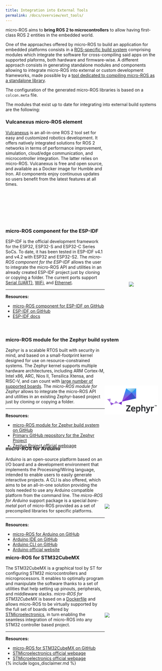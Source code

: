 ```yaml
---
title: Integration into External Tools
permalink: /docs/overview/ext_tools/
---
```


<style>
.extplatcontainer {
  height: 300px;
  display: flex;
  flex-direction: row;
  justify-content: flex-start;
  flex-wrap: wrap;
}

.extplatitem_image {
  width: 35%;
  display: flex;
  align-items: center;
  justify-content: center;
}

.extplatitem_description {
  width: 65%;
}

.extplatitem_image img {
    max-width: 100%;
}
</style>

micro-ROS aims to **bring ROS 2 to microcontrollers** to allow having first-class ROS 2 entities in the embedded world.

One of the approaches offered by micro-ROS to build an application for embedded platforms consists in a [ROS-specific build system](https://github.com/micro-ROS/micro_ros_setup) comprising modules which integrate the software for cross-compiling said apps on the supported plaforms, both hardware and firmware-wise. A different approach consists in generating standalone modules and components allowing to integrate micro-ROS into external or custom development frameworks, made possible by a [tool dedicated to compiling micro-ROS as a standalone library](../../tutorials/advanced/create_custom_static_library).

The configuration of the generated micro-ROS libraries is based on a `colcon.meta` file.

The modules that exist up to date for integrating into external build systems are the following:

### **Vulcanexus micro-ROS element**

<div class="extplatcontainer">
  <div class="extplatitem_description">
    <div>
      <a href="https://vulcanexus.org">Vulcanexus</a> is an all-in-one ROS 2 tool set for easy and customized robotics development. It offers natively integrated solutions for ROS 2 networks in terms of performance improvement, simulation, cloud/edge communication, and microcontroller integration. The latter relies on micro-ROS. Vulcanexus is free and open source, and available as a Docker image for Humble and Iron. All components enjoy continuous updates so users benefit from the latest features at all times.
    </div>
  </div>
</div>

### **micro-ROS component for the ESP-IDF**

<div class="extplatcontainer">
  <div class="extplatitem_description">
    <div>
        ESP-IDF is the official development framework for the ESP32, ESP32-S and ESP32-C Series SoCs.
        To date, it has been tested in ESP-IDF v4.1 and v4.2 with ESP32 and ESP32-S2.
        The <i>micro-ROS component for the ESP-IDF</i> allows the user to integrate the micro-ROS API and utilities in an already created ESP-IDF project just by cloning or copying a folder.
        The current ports support <a href="https://docs.espressif.com/projects/esp-idf/en/latest/esp32/api-reference/peripherals/uart.html">Serial (UART)</a>,
        <a href="https://docs.espressif.com/projects/esp-idf/en/latest/esp32/api-reference/network/esp_wifi.html">WiFi</a>, and <a href="https://docs.espressif.com/projects/esp-idf/en/latest/esp32/api-reference/network/index.html#ethernet">Ethernet</a>.
        <hr><b>Resources:</b>
        <ul>
            <li><a href="https://github.com/micro-ROS/micro_ros_espidf_component">micro-ROS component for ESP-IDF on GitHub</a></li>
            <li><a href="https://github.com/espressif/esp-idf">ESP-IDF on GitHub</a></li>
            <li><a href="https://docs.espressif.com/projects/esp-idf/en/latest/esp32/">ESP-IDF docs</a></li>
        </ul>
    </div>
  </div>

  <div class="extplatitem_image">
    <img src="https://www.espressif.com/sites/all/themes/espressif/logo-black.svg">
  </div>
</div>

### **micro-ROS module for the Zephyr build system**

<div class="extplatcontainer">
  <div class="extplatitem_description">
    <div>
        Zephyr is a scalable RTOS built with security in mind, and based on a small-footprint kernel designed for use on resource-constrained systems.
        The Zephyr kernel supports multiple hardware architectures, including ARM Cortex-M, Intel x86, ARC, Nios II, Tensilica Xtensa, and RISC-V, and can count with <a href="https://docs.zephyrproject.org/latest/boards/index.html">large number of supported boards</a>.
        The <i>micro-ROS module for Zephyr</i> allows to integrate the micro-ROS API and utilities in an existing Zephyr-based project just by cloning or copying a folder.
        <hr><b>Resources:</b>
        <ul>
            <li><a href="https://github.com/micro-ROS/micro_ros_zephyr_module">micro-ROS module for Zephyr build system on GitHub</a></li>
            <li><a href="https://github.com/zephyrproject-rtos/zephyr">Primary GitHub repository for the Zephyr Project</a></li>
            <li><a href="https://github.com/zephyrproject-rtos/zephyr">Zephyr Project official webpage</a></li>
        </ul>
    </div>
  </div>

  <div class="extplatitem_image">
    <img src="/img/posts/logo-zephyr.jpg">
  </div>
</div>

### **micro-ROS for Arduino**

<div class="extplatcontainer">
  <div class="extplatitem_description">
    <div>
        Arduino is an open-source platform based on an I/O board and a development environment that implements the Processing/Wiring language, intended to enable users to easily generate interactive projects. A CLI is also offered, which aims to be an all-in-one solution providing the tools needed to use any Arduino compatible platform from the command line.
        The <i>micro-ROS for Arduino</i> support package is a special <i>bare-metal</i> port of micro-ROS provided as a set of precompiled libraries for specific platforms.
        <hr><b>Resources:</b>
        <ul>
            <li><a href="https://github.com/micro-ROS/micro_ros_arduino">micro-ROS for Arduino on GitHub</a></li>
            <li><a href="https://github.com/arduino/Arduino">Arduino IDE on GitHub</a></li>
            <li><a href="https://github.com/arduino/arduino-cli">Arduino CLI on GitHub</a></li>
            <li><a href="https://www.arduino.cc/">Arduino official website</a></li>
        </ul>
    </div>
  </div>

  <div class="extplatitem_image">
    <img src="https://upload.wikimedia.org/wikipedia/commons/thumb/8/87/Arduino_Logo.svg/720px-Arduino_Logo.svg.png" width="190">
  </div>
</div>

### **micro-ROS for STM32CubeMX**


<div class="extplatcontainer">
  <div class="extplatitem_description">
    <div>
        The STM32CubeMX is a graphical tool by ST for configuring STM32 microcontrollers and microprocessors. It enables to optimally program and manipulate the software thanks to a set of utilities that help setting up pinouts, peripherals, and middleware stacks.
        <i>micro-ROS for STM32CubeMX</i> is based on a <a href="https://github.com/micro-ROS/micro_ros_stm32cubemx_utils/blob/foxy/microros_component/Dockerfile">Dockerfile</a> and allows micro-ROS to be virtually supported by the full set of boards offered by <a href="https://www.st.com/content/st_com/en.html">STMicroelectronics</a>, in turn enabling the seamless integration of micro-ROS into any STM32 controller based project.
        <hr><b>Resources:</b>
        <ul>
            <li><a href="https://github.com/micro-ROS/micro_ros_stm32cubemx_utils">micro-ROS for STM32CubeMX on GitHub</a></li>
            <li><a href="https://www.st.com/content/st_com/en.html">STMicroelectronics official webpage</a></li>
            <li><a href="https://github.com/STMicroelectronics/STM32Cube_MCU_Overall_Offer">STMicroelectronics official webpage</a></li>
        </ul>
    </div>
  </div>

  <div class="extplatitem_image">
    <img src="https://www.pinclipart.com/picdir/big/453-4531945_read-more-stm32cubemx-logo-clipart.png" width="190">
  </div>
</div>

{% include logos_disclaimer.md %}
